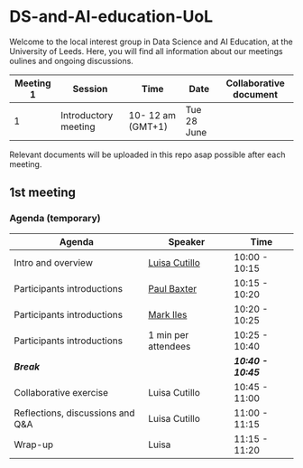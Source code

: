 # DS-and-AI-education-UoL
Welcome to the local interest group in Data Science and AI Education, at the University of Leeds.
Here, you will find all information about our meetings oulines and ongoing discussions. 

  | Meeting 1      | Session                    | Time    |    Date      |   Collaborative document    |
| ----------- | ------------------------------- | ----------- | --------------| --------------  |
 | 1 | Introductory meeting      | 10- 12 am (GMT+1)   | Tue 28 June |   | 
 
 
 Relevant documents will be uploaded in this repo asap possible after each meeting.
 
## 1st meeting
### Agenda (temporary)


| Agenda                   | Speaker                    |   Time      | 
| ------------------------ | ------------------------------- | ----------------- |
| Intro and overview       | [Luisa Cutillo](https://eps.leeds.ac.uk/maths/staff/5526/dr-luisa-cutillo)             | 10:00 - 10:15   | Complete
Participants introductions       | [Paul Baxter](https://lida.leeds.ac.uk/paul-baxter/)| 10:15 - 10:20   | Complete
Participants introductions       | [Mark Iles](https://medicinehealth.leeds.ac.uk/medicine/staff/463/dr-mark-iles)| 10:20 - 10:25   | Complete
Participants introductions       | 1 min per attendees | 10:25 - 10:40   | Complete
| _**Break**_              |        |   _**10:40 - 10:45**_ | 
| Collaborative exercise   | Luisa Cutillo | 10:45 - 11:00   | Complete
| Reflections, discussions and Q&A | Luisa Cutillo     |  11:00 - 11:15  | 
| Wrap-up | Luisa         | 11:15 - 11:20   | Complete |

